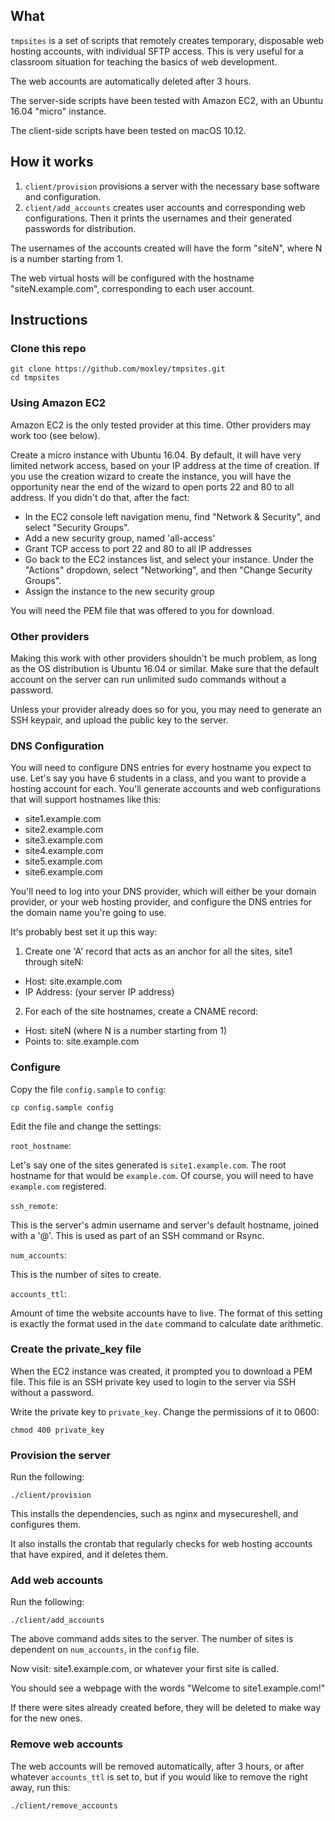## What

`tmpsites` is a set of scripts that remotely creates temporary, disposable web hosting accounts, with individual SFTP access.
This is very useful for a classroom situation for teaching the basics of web development.

The web accounts are automatically deleted after 3 hours.

The server-side scripts have been tested with Amazon EC2, with an Ubuntu 16.04 "micro" instance.

The client-side scripts have been tested on macOS 10.12.

## How it works

1. `client/provision` provisions a server with the necessary base software and configuration.
2. `client/add_accounts` creates user accounts and corresponding web configurations.
  Then it prints the usernames and their generated passwords for distribution.

The usernames of the accounts created will have the form "siteN", where N is a number
starting from 1.

The web virtual hosts will be configured with the hostname "siteN.example.com",
corresponding to each user account.

## Instructions

### Clone this repo

```shell
git clone https://github.com/moxley/tmpsites.git
cd tmpsites
```

### Using Amazon EC2

Amazon EC2 is the only tested provider at this time. Other providers may work too (see below).

Create a micro instance with Ubuntu 16.04. By default, it will have very limited network access,
based on your IP address at the time of creation. If you use the creation wizard
to create the instance, you will have the opportunity near the end of the wizard
to open ports 22 and 80 to all address. If you didn't do that, after the fact:

* In the EC2 console left navigation menu, find "Network & Security", and select "Security Groups".
* Add a new security group, named 'all-access'
* Grant TCP access to port 22 and 80 to all IP addresses
* Go back to the EC2 instances list, and select your instance. Under the "Actions" dropdown,
  select "Networking", and then "Change Security Groups".
* Assign the instance to the new security group

You will need the PEM file that was offered to you for download.

### Other providers

Making this work with other providers shouldn't be much problem, as long as the
OS distribution is Ubuntu 16.04 or similar.
Make sure that the default account on the server can run unlimited sudo commands without a password.

Unless your provider already does so for you, you may need to generate an
SSH keypair, and upload the public key to the server.

### DNS Configuration

You will need to configure DNS entries for every hostname you expect to use.
Let's say you have 6 students in a class, and you want to provide a hosting
account for each. You'll generate accounts and web configurations that will
support hostnames like this:

* site1.example.com
* site2.example.com
* site3.example.com
* site4.example.com
* site5.example.com
* site6.example.com

You'll need to log into your DNS provider, which will either be your domain provider,
or your web hosting provider, and configure the DNS entries for the domain name
you're going to use.

It's probably best set it up this way:

1. Create one 'A' record that acts as an anchor for all the sites, site1 through siteN:
  * Host: site.example.com
  * IP Address: (your server IP address)
2. For each of the site hostnames, create a CNAME record:
  * Host: siteN (where N is a number starting from 1)
  * Points to: site.example.com

### Configure

Copy the file `config.sample` to `config`:

```shell
cp config.sample config
```

Edit the file and change the settings:

`root_hostname`:

Let's say one of the sites generated is `site1.example.com`. The root hostname
for that would be `example.com`. Of course, you will need to have `example.com`
registered.

`ssh_remote`:

This is the server's admin username and server's default hostname,
joined with a '@'. This is used as part of an SSH command or Rsync.

`num_accounts`:

This is the number of sites to create.

`accounts_ttl`:

Amount of time the website accounts have to live. The format of this setting
is exactly the format used in the `date` command to calculate date arithmetic.

### Create the private_key file

When the EC2 instance was created, it prompted you to download a PEM file.
This file is an SSH private key used to login to the server via SSH without
a password.

Write the private key to `private_key`. Change the permissions of it to 0600:

```shell
chmod 400 private_key
```

### Provision the server

Run the following:

```shell
./client/provision
```

This installs the dependencies, such as nginx and mysecureshell,
and configures them.

It also installs the crontab that regularly checks for web hosting
accounts that have expired, and it deletes them.

### Add web accounts

Run the following:

```shell
./client/add_accounts
```

The above command adds sites to the server. The number of sites is
dependent on `num_accounts`, in the `config` file.

Now visit: site1.example.com, or whatever your first site is called.

You should see a webpage with the words "Welcome to site1.example.com!"

If there were sites already created before, they will be deleted to make
way for the new ones.

### Remove web accounts

The web accounts will be removed automatically, after 3 hours, or after whatever `accounts_ttl` is set to, but if you
would like to remove the right away, run this:

```shell
./client/remove_accounts
```
